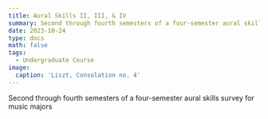 ```yaml
---
title: Aural Skills II, III, & IV
summary: Second through fourth semesters of a four-semester aural skills survey for music majors
date: 2023-10-24
type: docs
math: false
tags:
  - Undergraduate Course
image:
  caption: 'Liszt, Consolation no. 4'
---
```

Second through fourth semesters of a four-semester aural skills survey for music majors